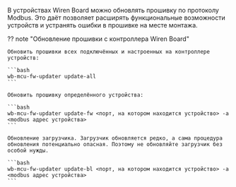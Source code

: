 В устройствах Wiren Board можно обновлять прошивку по протоколу Modbus. Это даёт позволяет расширять функциональные возможности устройств и устранять ошибки в прошивке на месте монтажа.

?? note "Обновление прошивки с контроллера Wiren Board"

    Обновить прошивки всех подключённых и настроенных на контроллере устройств:

    ```bash
    wb-mcu-fw-updater update-all
    ```

    Обновить прошивку определённого устройства:

    ```bash
    wb-mcu-fw-updater update-fw <порт, на котором находится устройство> -a <modbus адрес устройства>
    ```

    Обновление загрузчика. Загрузчик обновляется редко, а сама процедура обновления потенциально опасная. Поэтому не обновляйте загрузчик без особой нужды.

    ```bash
    wb-mcu-fw-updater update-bl <порт, на котором находится устройство> -a <modbus адрес устройства>
    ```
